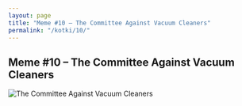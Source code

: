 ```yaml
---
layout: page
title: "Meme #10 – The Committee Against Vacuum Cleaners"
permalink: "/kotki/10/"
---
```


## Meme #10 – The Committee Against Vacuum Cleaners

![The Committee Against Vacuum Cleaners](https://i.chzbgr.com/full/10441196288/h6036FE83/committee-against-vacuum-cleaners)

